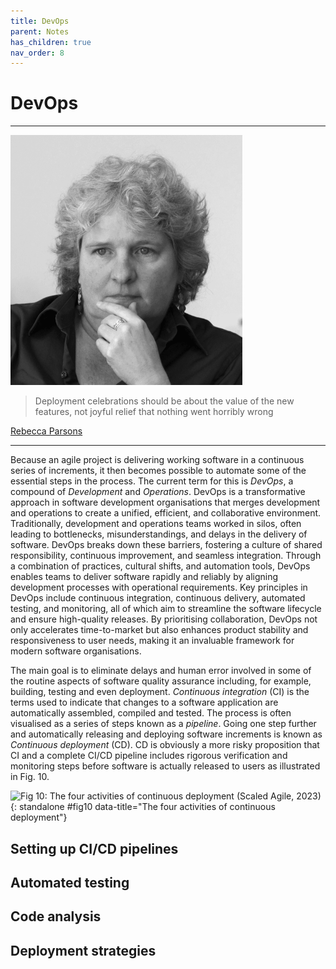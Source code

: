 ```yaml
---
title: DevOps
parent: Notes
has_children: true
nav_order: 8
---
```


# DevOps

<hr class="splash">

![Rebecca Parsons](../../images/people/rebecca_parsons.png)

<blockquote class="pretty"><span>
Deployment celebrations should be about the value of the new features, not joyful relief that nothing went horribly wrong
</span></blockquote>
<p class="attribution"><a href="https://www.thoughtworks.com/en-gb/profiles/leaders/rebecca-parsons">Rebecca Parsons</a></p>

<hr class="splash">

Because an agile project is delivering working software in a continuous series of increments, it then
becomes possible to automate some of the essential steps in the process. The current term for this
is *DevOps*, a compound of *Development* and  *Operations*.  DevOps is a transformative approach in software 
development organisations that merges development and operations to create a unified, efficient, and 
collaborative environment. Traditionally, development and operations teams worked in silos, often leading to 
bottlenecks, misunderstandings, and delays in the delivery of software. DevOps breaks down these barriers, 
fostering a culture of shared responsibility, continuous improvement, and seamless integration. Through a 
combination of practices, cultural shifts, and automation tools, DevOps enables teams to deliver software 
rapidly and reliably by aligning development processes with operational requirements. Key principles in 
DevOps include continuous integration, continuous delivery, automated testing, and monitoring, all of which 
aim to streamline the software lifecycle and ensure high-quality releases. By prioritising collaboration, 
DevOps not only accelerates time-to-market but also enhances product stability and responsiveness to user 
needs, making it an invaluable framework for modern software organisations.

The main goal is to eliminate delays and
human error involved in some of the routine aspects of software quality assurance including,
for example, building, testing and even deployment. *Continuous integration* (CI) is the terms used
to indicate that changes to a software application are automatically assembled, compiled and tested.
The process is often visualised as a series of steps known as a *pipeline*. Going one step further
and automatically releasing and deploying software increments is known as *Continuous deployment* (CD).
CD is obviously a more risky proposition that CI and a complete CI/CD pipeline includes rigorous
verification and monitoring steps before software is actually released to users as illustrated in
Fig. 10.

![Fig 10: The four activities of continuous deployment ([Scaled Agile, 2023](https://scaledagileframework.com/continuous-deployment/))](https://scaledagileframework.com/wp-content/uploads/2023/01/Continuous_Deployment_F02-2.svg#figure){: standalone #fig10 data-title="The four activities of continuous deployment"}



## Setting up CI/CD pipelines

## Automated testing

## Code analysis

## Deployment strategies
